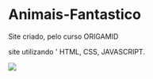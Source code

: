 # Animais-Fantastico

Site criado, pelo curso ORIGAMID

site utilizando ' HTML, CSS, JAVASCRIPT.

<img src="https://imgur.com/2D7a1tS" target="_blank"></a>
